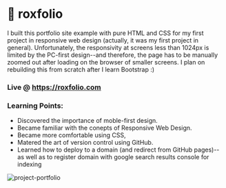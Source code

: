 # 💼 roxfolio

I built this portfolio site example with pure HTML and CSS for my first project in responsive web design (actually, it was my first project in general).
Unfortunately, the responsivity at screens less than 1024px is limited by the PC-first design--and therefore, the page has to be manually zoomed out after loading on the browser of smaller screens. I plan on rebuilding this from scratch after I learn Bootstrap :)
### Live @ https://roxfolio.com
### Learning Points:
- Discovered the importance of moble-first design.
- Became familiar with the conepts of Responsive Web Design.
- Became more comfortable using CSS,
- Matered the art of version control using GitHub.
- Learned how to deploy to a domain (and redirect from GitHub pages)--as well as to register domain with google search results console for indexing

![project-portfolio](https://user-images.githubusercontent.com/83316514/120829287-3b0e7180-c52b-11eb-8017-29d20c0a4ba0.JPG)
